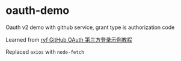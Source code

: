 # oauth-demo
Oauth v2 demo with github service, grant type is authorization code

Learned from [ryf GitHub OAuth 第三方登录示例教程](http://www.ruanyifeng.com/blog/2019/04/github-oauth.html)

Replaced `axios` with `node-fetch`
